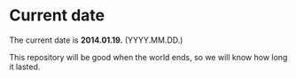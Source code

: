 # Current date

The current date is **2014.01.19.** (YYYY.MM.DD.)

This repository will be good when the world ends, so we will know how long it lasted.